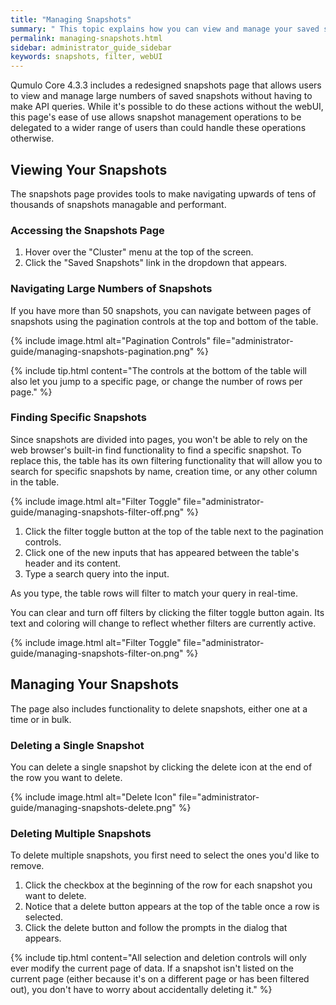 ```yaml
---
title: "Managing Snapshots"
summary: " This topic explains how you can view and manage your saved snapshots through the webUI."
permalink: managing-snapshots.html
sidebar: administrator_guide_sidebar
keywords: snapshots, filter, webUI
---
```


Qumulo Core 4.3.3 includes a redesigned snapshots page that allows users to view and manage large numbers of saved snapshots without having to make API queries. While it's possible to do these actions without the webUI, this page's ease of use allows snapshot management operations to be delegated to a wider range of users than could handle these operations otherwise.

## Viewing Your Snapshots

The snapshots page provides tools to make navigating upwards of tens of thousands of snapshots managable and performant.

### Accessing the Snapshots Page

1. Hover over the "Cluster" menu at the top of the screen.
1. Click the "Saved Snapshots" link in the dropdown that appears.

### Navigating Large Numbers of Snapshots

If you have more than 50 snapshots, you can navigate between pages of snapshots using the pagination controls at the top and bottom of the table.

{% include image.html alt="Pagination Controls" file="administrator-guide/managing-snapshots-pagination.png" %}

{% include tip.html content="The controls at the bottom of the table will also let you jump to a specific page, or change the number of rows per page." %}

### Finding Specific Snapshots

Since snapshots are divided into pages, you won't be able to rely on the web browser's built-in find functionality to find a specific snapshot. To replace this, the table has its own filtering functionality that will allow you to search for specific snapshots by name, creation time, or any other column in the table.

{% include image.html alt="Filter Toggle" file="administrator-guide/managing-snapshots-filter-off.png" %}

1. Click the filter toggle button at the top of the table next to the pagination controls.
1. Click one of the new inputs that has appeared between the table's header and its content.
1. Type a search query into the input.

As you type, the table rows will filter to match your query in real-time.

You can clear and turn off filters by clicking the filter toggle button again. Its text and coloring will change to reflect whether filters are currently active.

{% include image.html alt="Filter Toggle" file="administrator-guide/managing-snapshots-filter-on.png" %}

## Managing Your Snapshots

The page also includes functionality to delete snapshots, either one at a time or in bulk.

### Deleting a Single Snapshot

You can delete a single snapshot by clicking the delete icon at the end of the row you want to delete.

{% include image.html alt="Delete Icon" file="administrator-guide/managing-snapshots-delete.png" %}

### Deleting Multiple Snapshots

To delete multiple snapshots, you first need to select the ones you'd like to remove.

1. Click the checkbox at the beginning of the row for each snapshot you want to delete.
1. Notice that a delete button appears at the top of the table once a row is selected.
1. Click the delete button and follow the prompts in the dialog that appears.

{% include tip.html content="All selection and deletion controls will only ever modify the current page of data. If a snapshot isn't listed on the current page (either because it's on a different page or has been filtered out), you don't have to worry about accidentally deleting it." %}
